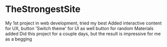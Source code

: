 # TheStrongestSite
My 1st project in web development, tried my best
Added interactive content for UX, button 'Switch theme' for UI as well button for random 
Materials added
Did this project for a couple days, but the result is impressive for me as a begging
